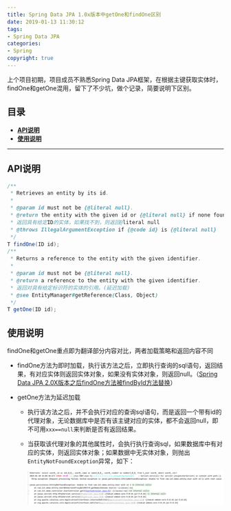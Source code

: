 ```yaml
---
title: Spring Data JPA 1.0x版本中getOne和findOne区别
date: 2019-01-13 11:30:12
tags:
- Spring Data JPA
categories:
- Spring
copyright: true
---
```

上个项目初期，项目成员不熟悉Spring Data JPA框架，在根据主键获取实体时，findOne和getOne混用，留下了不少坑，做个记录，简要说明下区别。
<!--more-->
## 目录
* [**API说明**](#1)
* [**使用说明**](#2)

---
<h2 id='1'>API说明</h2>

```java
/**
 * Retrieves an entity by its id.
 * 
 * @param id must not be {@literal null}.
 * @return the entity with the given id or {@literal null} if none found
 * 返回具有给定ID的实体，如果找不到，则返回@literal null
 * @throws IllegalArgumentException if {@code id} is {@literal null}
 */
T findOne(ID id);
/**
 * Returns a reference to the entity with the given identifier.
 * 
 * @param id must not be {@literal null}.
 * @return a reference to the entity with the given identifier.
 * 返回对具有给定标识符的实体的引用。(延迟加载)
 * @see EntityManager#getReference(Class, Object)
 */
T getOne(ID id);
```

<h2 id='2'>使用说明</h2>

findOne和getOne重点即为翻译部分内容对比，两者加载策略和返回内容不同

- findOne方法为即时加载，执行该方法之后，立即执行查询的sql语句，返回结果，有对应实体则返回实体对象，如果没有实体对象，则返回null。（[Spring Data JPA 2.0X版本之后findOne方法被findById方法替换](http://xiaotong.site/2019/01/13/Spring%20Data%20JPA%202.0X%E7%89%88%E6%9C%AC%E4%B9%8B%E5%90%8EfindOne%E6%96%B9%E6%B3%95%E8%A2%ABfindById%E6%96%B9%E6%B3%95%E6%9B%BF%E6%8D%A2/)）

- getOne方法为延迟加载

  - 执行该方法之后，并不会执行对应的查询sql语句，而是返回一个带有id的代理对象，无论数据库中是否有该主键对应的实体，都不会返回null，即不可用`xxx==null`来判断是否有返回结果。

  - 当获取该代理对象的其他属性时，会执行执行查询sql，如果数据库中有对应的实体，则返回实体对象；如果数据中无实体对象，则抛出`EntityNotFoundException`异常，如下：

    ![exception](/images/20190120/exception.png)


